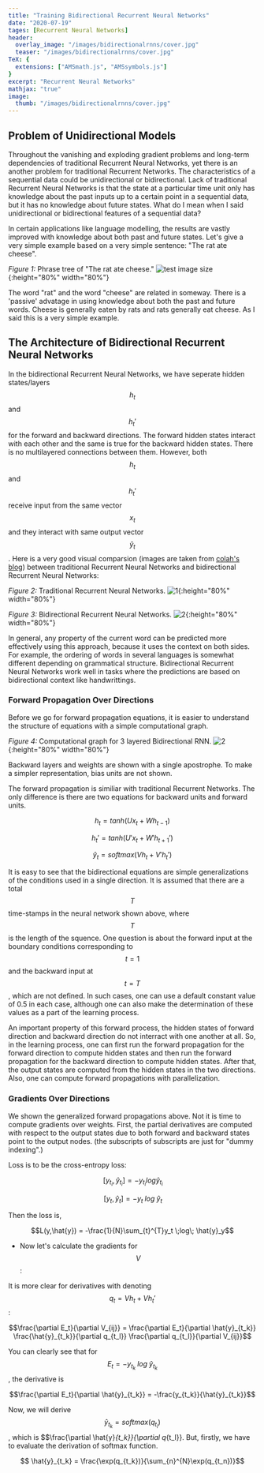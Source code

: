 ```yaml
---
title: "Training Bidirectional Recurrent Neural Networks"
date: "2020-07-19"
tages: [Recurrent Neural Networks]
header:
  overlay_image: "/images/bidirectionalrnns/cover.jpg"
  teaser: "/images/bidirectionalrnns/cover.jpg"
TeX: {
  extensions: ["AMSmath.js", "AMSsymbols.js"]
}
excerpt: "Recurrent Neural Networks"
mathjax: "true"
image:
  thumb: "/images/bidirectionalrnns/cover.jpg"
---
```


## Problem of Unidirectional Models

Throughout the vanishing and exploding gradient problems and long-term dependencies of traditional Recurrent Neural Networks, yet there is an another problem for traditional Recurrent Networks. The characteristics of a sequential data  could be unidirectional or bidirectional. Lack of traditional Recurrent Neural Networks is that the state at a particular time unit only has knowledge about the past inputs up to a certain point in a sequential data, but it has no knowledge about future states. What do I mean when I said unidirectional or bidirectional features of a sequential data?

In certain applications like language modelling, the results are vastly improved with knowledge about both past and future states. Let's give a very simple example based on a very simple sentence: "The rat ate cheese".

*Figure 1:* Phrase tree of "The rat ate cheese."
![test image size](/images/bidirectionalrnns/phrase.png){:height="80%" width="80%"}

The word "rat" and the word "cheese" are related in someway. There is a 'passive' advatage in using knowledge about both the past and future words. Cheese is generally eaten by rats and rats generally eat cheese. As I said this is a very simple example.

## The Architecture of Bidirectional Recurrent Neural Networks
In the bidirectional Recurrent Neural Networks, we have seperate hidden states/layers $$h_t$$ and $$h_t'$$ for the forward and backward directions. The forward hidden states interact with each other and the same is true for the backward hidden states. There is no multilayered connections between them. However, both $$h_t$$ and $$h_t'$$ receive input from the same vector $$x_t$$ and they interact with same output vector $$ \hat{y}_t$$.
Here is a very good visual comparsion (images are taken from [colah's blog](http://colah.github.io/posts/2015-09-NN-Types-FP/)) between traditional Recurrent Neural Networks and bidirectional Recurrent Neural Networks:

*Figure 2:* Traditional Recurrent Neural Networks.
![1](/images/bidirectionalrnns/1.png){:height="80%" width="80%"}


*Figure 3:* Bidirectional Recurrent Neural Networks.
![2](/images/bidirectionalrnns/2.png){:height="80%" width="80%"}


In general, any property of the current word can be predicted more effectively using this approach, because it uses the context on both sides. For example, the ordering of words in several languages is somewhat different depending on grammatical structure. Bidirectional Recurrent Neural Networks work well in tasks where the predictions are based on bidirectional context like handwrittings.

### Forward Propagation Over Directions

Before we go for forward propagation equations, it is easier to understand the structure of equations with a simple computational graph.

*Figure 4:* Computational graph for 3 layered Bidirectional RNN.
![2](/images/bidirectionalrnns/rnn.png){:height="80%" width="80%"}

Backward layers and weights are shown with a single apostrophe. To make a simpler representation, bias units are not shown.

The forward propagation is similiar with traditional Recurrent Networks. The only difference is there are two equations for backward units and forward units.

 $$ h_t = tanh(U x_t + W h_{t-1})$$

 $$ h_t' = tanh(U' x_t + W' h_{t+1}')$$

 $$ \hat{y}_t = softmax(V h_t + V' h_t') $$

It is easy to see that the bidirectional equations are simple generalizations of the conditions used in a single direction. It is assumed that there are a total $$T$$ time-stamps in the neural network shown above, where $$T$$ is the length of the squence. One question is about the forward input at the boundary conditions corresponding to $$t=1$$ and the backward input at $$t=T$$, which are not defined. In such cases, one can use a default constant value of 0.5 in each case, although one can also make the determination of these values as a part of the learning process.

An important property of this forward process, the hidden states of forward direction and backward direction do not interract with one another at all. So, in the learning process, one can first run the forward propagation for the forward direction to compute hidden states and then run the forward propagation for the backward direction to compute hidden states. After that, the output states are computed from the hidden states in the two directions. Also, one can compute forward propagations with parallelization.

### Gradients Over Directions

We shown the generalized forward propagations above. Not it is time to compute gradients over weights. First, the partial derivatives are computed with respect to the output states due to both forward and backward states point to the output nodes. (the subscripts of subscripts are just for "dummy indexing".)

Loss is to be the cross-entropy loss:

$$\mathop{\mathbb{E_t}}[y_{t_i},\hat{y}_{t_i}] = -y_{t_i} log \hat{y}_{t_i}$$

$$\mathop{\mathbb{E_t}}[y_t,\hat{y}_t] = -y_{t}\; log \; \hat{y}_{t}$$

Then the loss is,

$$L(y,\hat{y}) = -\frac{1}{N}\sum_{t}^{T}y_t \;log\; \hat{y}_y$$

- Now let's calculate the gradients for $$V$$:

It is more clear for derivatives with denoting $$q_t = V h_t + V h_t'$$:

$$\frac{\partial E_t}{\partial V_{ij}} = \frac{\partial E_t}{\partial \hat{y}_{t_k}} \frac{\hat{y}_{t_k}}{\partial q_{t_l}} \frac{\partial q_{t_l}}{\partial V_{ij}}$$

You can clearly see that for $$E_t = -y_{t_k}\;log\;\hat{y}_{t_k}$$, the derivative is

$$\frac{\partial E_t}{\partial \hat{y}_{t_k}} = -\frac{y_{t_k}}{\hat{y}_{t_k}}$$

Now, we will derive $$\hat{y}_{t_k} = softmax(q_{t_l})$$, which is $$\frac{\partial \hat{y}_{t_k}}{\partial q_{t_l}}. But, firstly, we have to evaluate the derivation of softmax function.

$$ \hat{y}_{t_k} = \frac{\exp(q_{t_k})}{\sum_{n}^{N}\exp(q_{t_n})}$$
